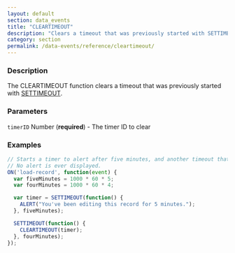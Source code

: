```yaml
---
layout: default
section: data_events
title: "CLEARTIMEOUT"
description: "Clears a timeout that was previously started with SETTIMEOUT."
category: section
permalink: /data-events/reference/cleartimeout/
---
```


### Description

The CLEARTIMEOUT function clears a timeout that was previously started with [SETTIMEOUT](/data-events/reference/settimeout/).

### Parameters

`timerID` Number (__required__) - The timer ID to clear

### Examples

```js
// Starts a timer to alert after five minutes, and another timeout that clears the first one after four minutes.
// No alert is ever displayed.
ON('load-record', function(event) {
  var fiveMinutes = 1000 * 60 * 5;
  var fourMinutes = 1000 * 60 * 4;

  var timer = SETTIMEOUT(function() {
    ALERT("You've been editing this record for 5 minutes.");
  }, fiveMinutes);

  SETTIMEOUT(function() {
    CLEARTIMEOUT(timer);
  }, fourMinutes);
});
```
